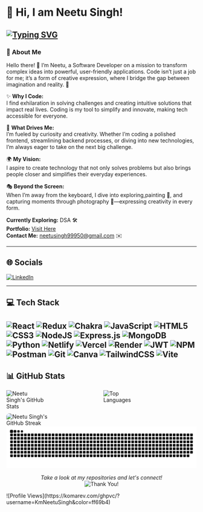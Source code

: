 # 👋 Hi, I am Neetu Singh!

## [![Typing SVG](https://readme-typing-svg.herokuapp.com/?lines=Software+Engineer;MERN+Developer;Innovative+Technologist;Creative+Problem+Solver)](https://git.io/typing-svg)

### 🌟 **About Me**

Hello there! 👋 I’m Neetu, a Software Developer on a mission to transform complex ideas into powerful, user-friendly applications. Code isn’t just a job for me; it’s a form of creative expression, where I bridge the gap between imagination and reality. 🚀

✨ **Why I Code:**  
I find exhilaration in solving challenges and creating intuitive solutions that impact real lives. Coding is my tool to simplify and innovate, making tech accessible for everyone.

🧠 **What Drives Me:**  
I’m fueled by curiosity and creativity. Whether I’m coding a polished frontend, streamlining backend processes, or diving into new technologies, I’m always eager to take on the next big challenge.

🌍 **My Vision:**  
I aspire to create technology that not only solves problems but also brings people closer and simplifies their everyday experiences.

🎭 **Beyond the Screen:**  
When I’m away from the keyboard, I dive into exploring,painting 🎨, and capturing moments through photography 📸—expressing creativity in every form.

**Currently Exploring:** DSA 🛠️  
**Portfolio:** [Visit Here](https://portfolio-gray-alpha-69.vercel.app/)  
**Contact Me:** neetusingh99950@gmail.com ✉️

---

## 🌐 **Socials**

[![LinkedIn](https://img.shields.io/badge/LinkedIn-%230077B5.svg?logo=linkedin&logoColor=white)](https://linkedin.com/in/neet9369)

---

## 💻 **Tech Stack**

![React](https://img.shields.io/badge/react-%2320232a.svg?style=for-the-badge&logo=react&logoColor=%2361DAFB) ![Redux](https://img.shields.io/badge/redux-%23593d88.svg?style=for-the-badge&logo=redux&logoColor=white) ![Chakra](https://img.shields.io/badge/chakra-%234ED1C5.svg?style=for-the-badge&logo=chakraui&logoColor=white) ![JavaScript](https://img.shields.io/badge/javascript-%23323330.svg?style=for-the-badge&logo=javascript&logoColor=%23F7DF1E) ![HTML5](https://img.shields.io/badge/html5-%23E34F26.svg?style=for-the-badge&logo=html5&logoColor=white)
![CSS3](https://img.shields.io/badge/css3-%231572B6.svg?style=for-the-badge&logo=css3&logoColor=white) ![NodeJS](https://img.shields.io/badge/node.js-6DA55F?style=for-the-badge&logo=node.js&logoColor=white) ![Express.js](https://img.shields.io/badge/express.js-%23404d59.svg?style=for-the-badge&logo=express&logoColor=%2361DAFB) ![MongoDB](https://img.shields.io/badge/MongoDB-%234ea94b.svg?style=for-the-badge&logo=mongodb&logoColor=white) ![Python](https://img.shields.io/badge/python-3670A0?style=for-the-badge&logo=python&logoColor=ffdd54) ![Netlify](https://img.shields.io/badge/netlify-%23000000.svg?style=for-the-badge&logo=netlify&logoColor=#00C7B7) ![Vercel](https://img.shields.io/badge/vercel-%23000000.svg?style=for-the-badge&logo=vercel&logoColor=white) ![Render](https://img.shields.io/badge/Render-%46E3B7.svg?style=for-the-badge&logo=render&logoColor=white) ![JWT](https://img.shields.io/badge/JWT-black?style=for-the-badge&logo=JSON%20web%20tokens) ![NPM](https://img.shields.io/badge/NPM-%23CB3837.svg?style=for-the-badge&logo=npm&logoColor=white) ![Postman](https://img.shields.io/badge/Postman-FF6C37?style=for-the-badge&logo=postman&logoColor=white) ![Git](https://img.shields.io/badge/git-%23F05033.svg?style=for-the-badge&logo=git&logoColor=white) ![Canva](https://img.shields.io/badge/Canva-%2300C4CC.svg?style=for-the-badge&logo=Canva&logoColor=white) ![TailwindCSS](https://img.shields.io/badge/tailwindcss-%2338B2AC.svg?style=for-the-badge&logo=tailwind-css&logoColor=white) ![Vite](https://img.shields.io/badge/vite-%23646CFF.svg?style=for-the-badge&logo=vite&logoColor=white)
---

## 📊 **GitHub Stats**

<div style="display: grid; grid-template-columns: repeat(2, 1fr); gap: 10px; margin:auto">
   <img src="https://github-readme-stats.vercel.app/api?username=KmNeetuSingh&theme=dark&hide_border=false&include_all_commits=true&count_private=true" alt="Neetu Singh's GitHub Stats" style="width: 40%;">
   <img src="https://github-readme-stats.vercel.app/api/top-langs/?username=KmNeetuSingh&theme=dark&hide_border=false&include_all_commits=true&count_private=true&layout=compact" alt="Top Languages" style="width: 40%;">
   <img src="https://github-readme-streak-stats.herokuapp.com/?user=KmNeetuSingh&theme=dark&hide_border=false" alt="Neetu Singh's GitHub Streak" style="width: 45%; border-radius: 8px;">
</div> 

<img src="https://raw.githubusercontent.com/platane/snk/output/github-contribution-grid-snake-dark.svg" alt="Snake animation" />  

<p align="center">
    <i>Take a look at my repositories and let's connect!</i>  
    <br>  
    <img alt="Thank You!" title="Thank You" src="https://img.shields.io/badge/Thank-You-ff69b4.svg"/>  

</p>
![Profile Views](https://komarev.com/ghpvc/?username=KmNeetuSingh&color=ff69b4)

